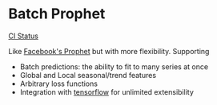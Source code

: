 # Batch Prophet

[CI Status](https://github.com/dantegates/keras-prophet/workflows/CI/badge.svg?branch=master)

Like [Facebook's Prophet](https://facebook.github.io/prophet/) but with more
flexibility. Supporting

- Batch predictions: the ability to fit to many series at once
- Global and Local seasonal/trend features
- Arbitrary loss functions
- Integration with [tensorflow](https://www.tensorflow.org/) for unlimited extensibility
